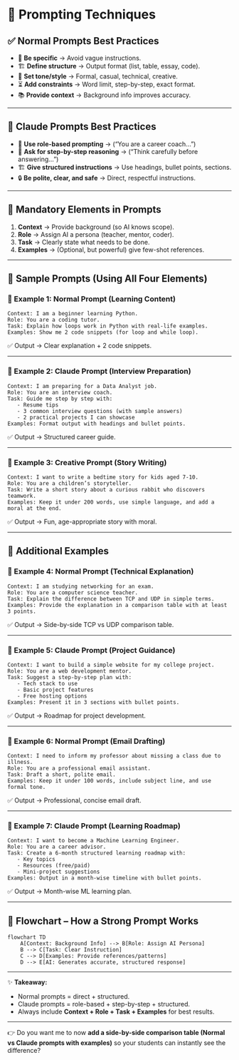 

# 📖 Prompting Techniques

## ✅ Normal Prompts Best Practices

* 🎯 **Be specific** → Avoid vague instructions.
* 🏗️ **Define structure** → Output format (list, table, essay, code).
* 🎨 **Set tone/style** → Formal, casual, technical, creative.
* ⏳ **Add constraints** → Word limit, step-by-step, exact format.
* 📚 **Provide context** → Background info improves accuracy.

---

## 🤖 Claude Prompts Best Practices

* 👤 **Use role-based prompting** → (“You are a career coach…”)
* 🧠 **Ask for step-by-step reasoning** → (“Think carefully before answering…”)
* 🏗️ **Give structured instructions** → Use headings, bullet points, sections.
* 🔒 **Be polite, clear, and safe** → Direct, respectful instructions.

---

## 📌 Mandatory Elements in Prompts

1. **Context** → Provide background (so AI knows scope).
2. **Role** → Assign AI a persona (teacher, mentor, coder).
3. **Task** → Clearly state what needs to be done.
4. **Examples** → (Optional, but powerful) give few-shot references.

---

## 📝 Sample Prompts (Using All Four Elements)

### 🔹 Example 1: Normal Prompt (Learning Content)

```
Context: I am a beginner learning Python.  
Role: You are a coding tutor.  
Task: Explain how loops work in Python with real-life examples.  
Examples: Show me 2 code snippets (for loop and while loop).  
```

✅ Output → Clear explanation + 2 code snippets.

---

### 🔹 Example 2: Claude Prompt (Interview Preparation)

```
Context: I am preparing for a Data Analyst job.  
Role: You are an interview coach.  
Task: Guide me step by step with:
   - Resume tips
   - 3 common interview questions (with sample answers)
   - 2 practical projects I can showcase  
Examples: Format output with headings and bullet points.  
```

✅ Output → Structured career guide.

---

### 🔹 Example 3: Creative Prompt (Story Writing)

```
Context: I want to write a bedtime story for kids aged 7-10.  
Role: You are a children’s storyteller.  
Task: Write a short story about a curious rabbit who discovers teamwork.  
Examples: Keep it under 200 words, use simple language, and add a moral at the end.  
```

✅ Output → Fun, age-appropriate story with moral.

---

## 🔄 Additional Examples

### 🔹 Example 4: Normal Prompt (Technical Explanation)

```
Context: I am studying networking for an exam.  
Role: You are a computer science teacher.  
Task: Explain the difference between TCP and UDP in simple terms.  
Examples: Provide the explanation in a comparison table with at least 3 points.  
```

✅ Output → Side-by-side TCP vs UDP comparison table.

---

### 🔹 Example 5: Claude Prompt (Project Guidance)

```
Context: I want to build a simple website for my college project.  
Role: You are a web development mentor.  
Task: Suggest a step-by-step plan with:
   - Tech stack to use
   - Basic project features
   - Free hosting options  
Examples: Present it in 3 sections with bullet points.  
```

✅ Output → Roadmap for project development.

---

### 🔹 Example 6: Normal Prompt (Email Drafting)

```
Context: I need to inform my professor about missing a class due to illness.  
Role: You are a professional email assistant.  
Task: Draft a short, polite email.  
Examples: Keep it under 100 words, include subject line, and use formal tone.  
```

✅ Output → Professional, concise email draft.

---

### 🔹 Example 7: Claude Prompt (Learning Roadmap)

```
Context: I want to become a Machine Learning Engineer.  
Role: You are a career advisor.  
Task: Create a 6-month structured learning roadmap with:
   - Key topics
   - Resources (free/paid)
   - Mini-project suggestions  
Examples: Output in a month-wise timeline with bullet points.  
```

✅ Output → Month-wise ML learning plan.

---

## 🎯 Flowchart – How a Strong Prompt Works

```mermaid
flowchart TD
    A[Context: Background Info] --> B[Role: Assign AI Persona]
    B --> C[Task: Clear Instruction]
    C --> D[Examples: Provide references/patterns]
    D --> E[AI: Generates accurate, structured response]
```

---

✨ **Takeaway:**

* Normal prompts = direct + structured.
* Claude prompts = role-based + step-by-step + structured.
* Always include **Context + Role + Task + Examples** for best results.

---

👉 Do you want me to now **add a side-by-side comparison table (Normal vs Claude prompts with examples)** so your students can instantly see the difference?
